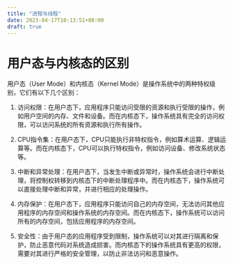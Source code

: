 ```yaml
---
title: "进程与线程"
date: 2023-04-17T10:13:51+08:00
draft: true
---
```



# 用户态与内核态的区别

用户态（User Mode）和内核态（Kernel Mode）是操作系统中的两种特权级别，它们有以下几个区别：

1. 访问权限：在用户态下，应用程序只能访问受限的资源和执行受限的操作，例如用户空间的内存、文件和设备。而在内核态下，操作系统具有完全的访问权限，可以访问系统的所有资源和执行所有操作。

2. CPU指令集：在用户态下，CPU只能执行非特权指令，例如算术运算、逻辑运算等。而在内核态下，CPU可以执行特权指令，例如访问设备、修改系统状态等。

3. 中断和异常处理：在用户态下，当发生中断或异常时，操作系统会进行中断处理，将控制权转移到内核态下的中断处理程序中。而在内核态下，操作系统可以直接处理中断和异常，并进行相应的处理操作。

4. 内存保护：在用户态下，应用程序只能访问自己的内存空间，无法访问其他应用程序的内存空间和操作系统的内存空间。而在内核态下，操作系统可以访问所有的内存空间，包括应用程序的内存空间。

5. 安全性：由于用户态的应用程序受到限制，操作系统可以对其进行隔离和保护，防止恶意代码对系统造成损害。而内核态下的操作系统具有更高的权限，需要对其进行严格的安全管理，以防止非法访问和恶意操作。